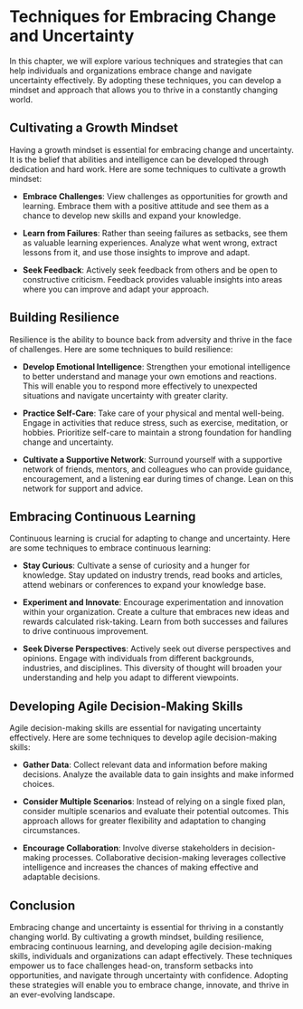 Techniques for Embracing Change and Uncertainty
========================================================

In this chapter, we will explore various techniques and strategies that can help individuals and organizations embrace change and navigate uncertainty effectively. By adopting these techniques, you can develop a mindset and approach that allows you to thrive in a constantly changing world.

**Cultivating a Growth Mindset**
--------------------------------

Having a growth mindset is essential for embracing change and uncertainty. It is the belief that abilities and intelligence can be developed through dedication and hard work. Here are some techniques to cultivate a growth mindset:

* **Embrace Challenges**: View challenges as opportunities for growth and learning. Embrace them with a positive attitude and see them as a chance to develop new skills and expand your knowledge.

* **Learn from Failures**: Rather than seeing failures as setbacks, see them as valuable learning experiences. Analyze what went wrong, extract lessons from it, and use those insights to improve and adapt.

* **Seek Feedback**: Actively seek feedback from others and be open to constructive criticism. Feedback provides valuable insights into areas where you can improve and adapt your approach.

**Building Resilience**
-----------------------

Resilience is the ability to bounce back from adversity and thrive in the face of challenges. Here are some techniques to build resilience:

* **Develop Emotional Intelligence**: Strengthen your emotional intelligence to better understand and manage your own emotions and reactions. This will enable you to respond more effectively to unexpected situations and navigate uncertainty with greater clarity.

* **Practice Self-Care**: Take care of your physical and mental well-being. Engage in activities that reduce stress, such as exercise, meditation, or hobbies. Prioritize self-care to maintain a strong foundation for handling change and uncertainty.

* **Cultivate a Supportive Network**: Surround yourself with a supportive network of friends, mentors, and colleagues who can provide guidance, encouragement, and a listening ear during times of change. Lean on this network for support and advice.

**Embracing Continuous Learning**
---------------------------------

Continuous learning is crucial for adapting to change and uncertainty. Here are some techniques to embrace continuous learning:

* **Stay Curious**: Cultivate a sense of curiosity and a hunger for knowledge. Stay updated on industry trends, read books and articles, attend webinars or conferences to expand your knowledge base.

* **Experiment and Innovate**: Encourage experimentation and innovation within your organization. Create a culture that embraces new ideas and rewards calculated risk-taking. Learn from both successes and failures to drive continuous improvement.

* **Seek Diverse Perspectives**: Actively seek out diverse perspectives and opinions. Engage with individuals from different backgrounds, industries, and disciplines. This diversity of thought will broaden your understanding and help you adapt to different viewpoints.

**Developing Agile Decision-Making Skills**
-------------------------------------------

Agile decision-making skills are essential for navigating uncertainty effectively. Here are some techniques to develop agile decision-making skills:

* **Gather Data**: Collect relevant data and information before making decisions. Analyze the available data to gain insights and make informed choices.

* **Consider Multiple Scenarios**: Instead of relying on a single fixed plan, consider multiple scenarios and evaluate their potential outcomes. This approach allows for greater flexibility and adaptation to changing circumstances.

* **Encourage Collaboration**: Involve diverse stakeholders in decision-making processes. Collaborative decision-making leverages collective intelligence and increases the chances of making effective and adaptable decisions.

**Conclusion**
--------------

Embracing change and uncertainty is essential for thriving in a constantly changing world. By cultivating a growth mindset, building resilience, embracing continuous learning, and developing agile decision-making skills, individuals and organizations can adapt effectively. These techniques empower us to face challenges head-on, transform setbacks into opportunities, and navigate through uncertainty with confidence. Adopting these strategies will enable you to embrace change, innovate, and thrive in an ever-evolving landscape.
